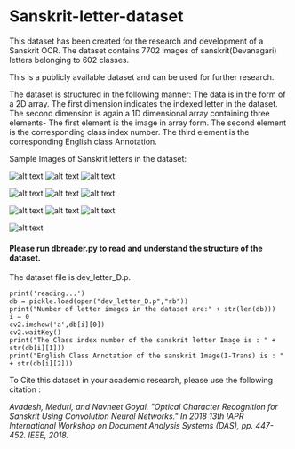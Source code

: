 # Sanskrit-letter-dataset

This dataset has been created for the research and development of a Sanskrit OCR.
The dataset contains 7702 images of sanskrit(Devanagari) letters belonging to 602 classes.

This is a publicly available dataset and can be used for further research.

The dataset is structured in the following manner:
	The data is in the form of a 2D array.
	The first dimension indicates the indexed letter in the dataset.
	The second dimension is again a 1D dimensional array containing three elements- 
		 The first element is the image in array form.
		 The second element is the corresponding class index number.
		 The third element is the corresponding English class Annotation.

Sample Images of Sanskrit letters in the dataset:

![alt text](https://github.com/avadesh02/Sanskrit-letter-dataset/blob/master/Images/1.png)
![alt text](https://github.com/avadesh02/Sanskrit-letter-dataset/blob/master/Images/2.png)
![alt text](https://github.com/avadesh02/Sanskrit-letter-dataset/blob/master/Images/6.png)

![alt text](https://github.com/avadesh02/Sanskrit-letter-dataset/blob/master/Images/4.png)
![alt text](https://github.com/avadesh02/Sanskrit-letter-dataset/blob/master/Images/5.png)
![alt text](https://github.com/avadesh02/Sanskrit-letter-dataset/blob/master/Images/3.png)

![alt text](https://github.com/avadesh02/Sanskrit-letter-dataset/blob/master/Images/7.png)
![alt text](https://github.com/avadesh02/Sanskrit-letter-dataset/blob/master/Images/8.png)
![alt text](https://github.com/avadesh02/Sanskrit-letter-dataset/blob/master/Images/9.png)

![alt text](https://github.com/avadesh02/Sanskrit-letter-dataset/blob/master/Images/10.png)

#### Please run dbreader.py to read and understand the structure of the dataset.
The dataset file is dev_letter_D.p.

```
print('reading...')
db = pickle.load(open("dev_letter_D.p","rb"))
print("Number of letter images in the dataset are:" + str(len(db)))
i = 0
cv2.imshow('a',db[i][0])
cv2.waitKey()
print("The Class index number of the sanskrit letter Image is : " + str(db[i][1]))
print("English Class Annotation of the sanskrit Image(I-Trans) is : " + str(db[i][2]))
```

 To Cite this dataset in your academic research, please use the following citation :

<cite> Avadesh, Meduri, and Navneet Goyal. "Optical Character Recognition for Sanskrit Using Convolution Neural Networks." In 2018 13th IAPR International Workshop on Document Analysis Systems (DAS), pp. 447-452. IEEE, 2018. </cite> 
